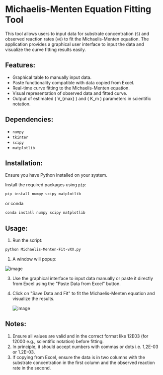 # Michaelis-Menten Equation Fitting Tool

This tool allows users to input data for substrate concentration (`S`) and observed reaction rates (`v0`) to fit the Michaelis-Menten equation. The application provides a graphical user interface to input the data and visualize the curve fitting results easily.

## Features:

- Graphical table to manually input data.
- Paste functionality compatible with data copied from Excel.
- Real-time curve fitting to the Michaelis-Menten equation.
- Visual representation of observed data and fitted curve.
- Output of estimated \( V_{max} \) and \( K_m \) parameters in scientific notation.

## Dependencies:

- `numpy`
- `tkinter`
- `scipy`
- `matplotlib`

## Installation:

Ensure you have Python installed on your system.

Install the required packages using `pip`:

```bash
pip install numpy scipy matplotlib
```
or conda 
```bash
conda install numpy scipy matplotlib
```

## Usage:

1. Run the script:

```bash
python Michaelis-Menten-Fit-vXX.py
```
1. A window will popup:

![image](https://github.com/JMB-Scripts/Michaelis-Menten/assets/20182399/0162d1ca-e50c-4105-a0d0-010c7c2c303c)

3. Use the graphical interface to input data manually or paste it directly from Excel using the "Paste Data from Excel" button.

4. Click on "Save Data and Fit" to fit the Michaelis-Menten equation and visualize the results.
   
   ![image](https://github.com/JMB-Scripts/Michaelis-Menten/assets/20182399/5e734157-c8b5-42af-860d-24836430ceee)

## Notes:

1. Ensure all values are valid and in the correct format like 12E03  (for 12000 e.g., scientific notation) before fitting. 
2. In principle, it should accept numbers with commas or dots i.e. 1,2E-03 or 1.2E-03.
3. If copying from Excel, ensure the data is in two columns with the substrate concentration in the first column and the observed reaction rate in the second.
